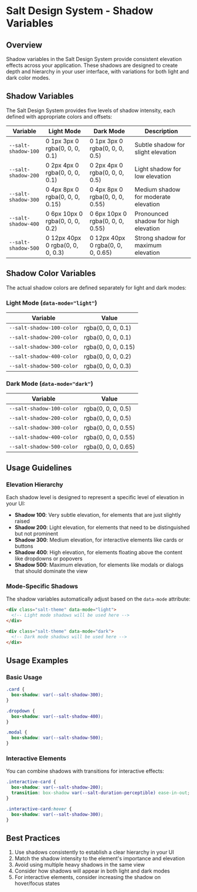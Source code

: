 # Salt Design System - Shadow Variables

## Overview

Shadow variables in the Salt Design System provide consistent elevation effects across your application. These shadows are designed to create depth and hierarchy in your user interface, with variations for both light and dark color modes.

## Shadow Variables

The Salt Design System provides five levels of shadow intensity, each defined with appropriate colors and offsets:

| Variable | Light Mode | Dark Mode | Description |
|----------|------------|-----------|-------------|
| `--salt-shadow-100` | 0 1px 3px 0 rgba(0, 0, 0, 0.1) | 0 1px 3px 0 rgba(0, 0, 0, 0.5) | Subtle shadow for slight elevation |
| `--salt-shadow-200` | 0 2px 4px 0 rgba(0, 0, 0, 0.1) | 0 2px 4px 0 rgba(0, 0, 0, 0.5) | Light shadow for low elevation |
| `--salt-shadow-300` | 0 4px 8px 0 rgba(0, 0, 0, 0.15) | 0 4px 8px 0 rgba(0, 0, 0, 0.55) | Medium shadow for moderate elevation |
| `--salt-shadow-400` | 0 6px 10px 0 rgba(0, 0, 0, 0.2) | 0 6px 10px 0 rgba(0, 0, 0, 0.55) | Pronounced shadow for high elevation |
| `--salt-shadow-500` | 0 12px 40px 0 rgba(0, 0, 0, 0.3) | 0 12px 40px 0 rgba(0, 0, 0, 0.65) | Strong shadow for maximum elevation |

## Shadow Color Variables

The actual shadow colors are defined separately for light and dark modes:

### Light Mode (`data-mode="light"`)

| Variable | Value |
|----------|-------|
| `--salt-shadow-100-color` | rgba(0, 0, 0, 0.1) |
| `--salt-shadow-200-color` | rgba(0, 0, 0, 0.1) |
| `--salt-shadow-300-color` | rgba(0, 0, 0, 0.15) |
| `--salt-shadow-400-color` | rgba(0, 0, 0, 0.2) |
| `--salt-shadow-500-color` | rgba(0, 0, 0, 0.3) |

### Dark Mode (`data-mode="dark"`)

| Variable | Value |
|----------|-------|
| `--salt-shadow-100-color` | rgba(0, 0, 0, 0.5) |
| `--salt-shadow-200-color` | rgba(0, 0, 0, 0.5) |
| `--salt-shadow-300-color` | rgba(0, 0, 0, 0.55) |
| `--salt-shadow-400-color` | rgba(0, 0, 0, 0.55) |
| `--salt-shadow-500-color` | rgba(0, 0, 0, 0.65) |

## Usage Guidelines

### Elevation Hierarchy

Each shadow level is designed to represent a specific level of elevation in your UI:

- **Shadow 100**: Very subtle elevation, for elements that are just slightly raised
- **Shadow 200**: Light elevation, for elements that need to be distinguished but not prominent
- **Shadow 300**: Medium elevation, for interactive elements like cards or buttons
- **Shadow 400**: High elevation, for elements floating above the content like dropdowns or popovers
- **Shadow 500**: Maximum elevation, for elements like modals or dialogs that should dominate the view

### Mode-Specific Shadows

The shadow variables automatically adjust based on the `data-mode` attribute:

```html
<div class="salt-theme" data-mode="light">
  <!-- Light mode shadows will be used here -->
</div>

<div class="salt-theme" data-mode="dark">
  <!-- Dark mode shadows will be used here -->
</div>
```

## Usage Examples

### Basic Usage

```css
.card {
  box-shadow: var(--salt-shadow-300);
}

.dropdown {
  box-shadow: var(--salt-shadow-400);
}

.modal {
  box-shadow: var(--salt-shadow-500);
}
```

### Interactive Elements

You can combine shadows with transitions for interactive effects:

```css
.interactive-card {
  box-shadow: var(--salt-shadow-200);
  transition: box-shadow var(--salt-duration-perceptible) ease-in-out;
}

.interactive-card:hover {
  box-shadow: var(--salt-shadow-300);
}
```

## Best Practices

1. Use shadows consistently to establish a clear hierarchy in your UI
2. Match the shadow intensity to the element's importance and elevation
3. Avoid using multiple heavy shadows in the same view
4. Consider how shadows will appear in both light and dark modes
5. For interactive elements, consider increasing the shadow on hover/focus states 